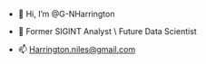 - 👋 Hi, I’m @G-NHarrington

- 🌱 Former SIGINT Analyst \ Future Data Scientist

- 📫 Harrington.niles@gmail.com

<!---
G-NHarrington/G-NHarrington is a ✨ special ✨ repository because its `README.md` (this file) appears on your GitHub profile.
You can click the Preview link to take a look at your changes.
--->
